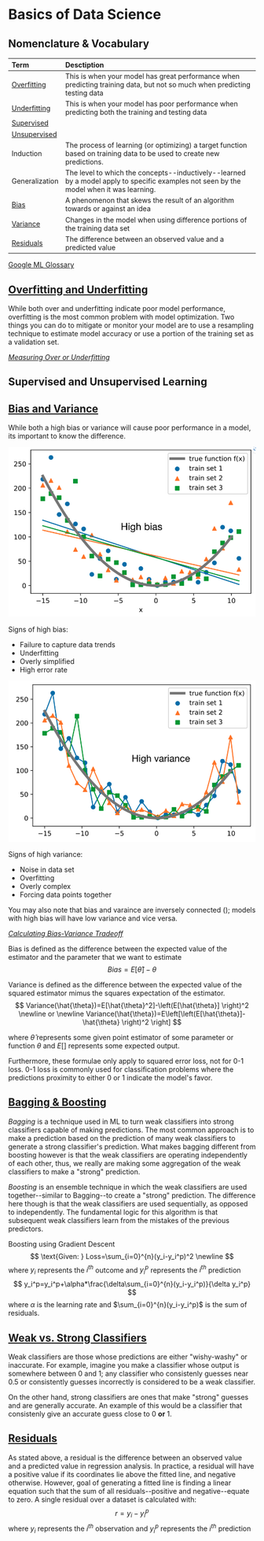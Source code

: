 # Basics of Data Science

## **Nomenclature & Vocabulary**
|Term|Desctiption|
|:-|:-|
[Overfitting](#overfitting-and-underfitting)|This is when your model has great performance when predicting training data, but not so much when predicting testing data
[Underfitting](#overfitting-and-underfitting)|This is when your model has poor performance when predicting both the training and testing data
[Supervised](#supervised-and-unsupervised-learning)|
[Unsupervised](#supervised-and-unsupervised-learning)|
Induction|The process of learning (or optimizing) a target function based on training data to be used to create new predictions.
Generalization|The level to which the concepts--inductively--learned by a model apply to specific examples not seen by the model when it was learning.
[Bias](#bias-and-variance)|A phenomenon that skews the result of an algorithm towards or against an idea
[Variance](#bias-and-variance)|Changes in the model when using difference portions of the training data set
[Residuals](#residuals)|The difference between an observed value and a predicted value

[Google ML Glossary](https://developers.google.com/machine-learning/glossary)

## [**Overfitting and Underfitting**](https://machinelearningmastery.com/overfitting-and-underfitting-with-machine-learning-algorithms/)
While both over and underfitting indicate poor model performance, overfitting is the most common problem with model optimization. Two things you can do to mitigate or monitor your model are to use a resampling technique to estimate model accuracy or use a portion of the training set as a validation set.

[_Measuring Over or Underfitting_](https://towardsdatascience.com/overfitting-vs-underfitting-a-complete-example-d05dd7e19765)


## **Supervised and Unsupervised Learning**

## [**Bias and Variance**](https://www.bmc.com/blogs/bias-variance-machine-learning/)
While both a high bias or variance will cause poor performance in a model, its important to know the difference.

![image](images/Screenshot%202022-12-11%20at%202.50.00%20AM.png)

Signs of high bias:
* Failure to capture data trends
* Underfitting
* Overly simplified
* High error rate

![image](images/Screenshot%202022-12-11%20at%202.54.23%20AM.png)

Signs of high variance:
* Noise in data set
* Overfitting
* Overly complex
* Forcing data points together

You may also note that bias and varaince are inversely connected (); models with high bias will have low variance and vice versa.

[_Calculating Bias-Variance Tradeoff_](http://rasbt.github.io/mlxtend/user_guide/evaluate/bias_variance_decomp/)

Bias is defined as the difference between the expected value of the estimator and the parameter that we want to estimate
$$
Bias=E[\hat{\theta}]-\theta
$$

Variance is defined as the difference between the expected value of the squared estimator mimus the squares expectation of the estimator.
$$
Variance(\hat{\theta})=E[\hat{\theta}^2]-\left(E[\hat{\theta}] \right)^2
\newline or \newline
Variance(\hat{\theta})=E\left[\left(E[\hat{\theta}]-\hat{\theta} \right)^2 \right]
$$

where $\hat{\theta}$ represents some given point estimator of some parameter or function $\theta$ and $E\left[ \right]$ represents some expected output.

Furthermore, these formulae only apply to squared error loss, not for 0-1 loss. 0-1 loss is commonly used for classification problems where the predictions proximity to either 0 or 1 indicate the model's favor.

## [__Bagging & Boosting__](https://medium.com/@sauryathome/boosting-machine-learning-b424e84066a3)

_Bagging_ is a technique used in ML to turn weak classifiers into strong classifiers capable of making predictions. The most common approach is to make a prediction based on the prediction of many weak classifiers to generate a strong classifier's prediction. What makes bagging different from boosting however is that the weak classifiers are operating independently of each other, thus, we really are making some aggregation of the weak classifiers to make a "strong" prediction.

_Boosting_ is an ensemble technique in which the weak classifiers are used together--similar to Bagging--to create a "strong" prediction. The difference here though is that the weak classifiers are used sequentially, as opposed to independently. The fundamental logic for this algorithm is that subsequent weak classifiers learn from the mistakes of the previous predictors.

Boosting using Gradient Descent
$$
\text{Given: } Loss=\sum_{i=0}^{n}(y_i-y_i^p)^2
\newline
$$
where $y_i$ represents the $i^{th}$ outcome and $y_i^p$ represents the $i^{th}$ prediction
$$
y_i^p=y_i^p+\alpha*\frac{\delta\sum_{i=0}^{n}(y_i-y_i^p)}{\delta y_i^p}
$$
where $\alpha$ is the learning rate and $\sum_{i=0}^{n}(y_i-y_i^p)$ is the sum of residuals.


## [__Weak vs. Strong Classifiers__]()
Weak classifiers are those whose predictions are either "wishy-washy" or inaccurate. For example, imagine you make a classifier whose output is somewhere between 0 and 1; any classifier who consistenly guesses near 0.5 or consistently guesses incorrectly is considered to be a weak classifier.

On the other hand, strong classifiers are ones that make "strong" guesses and are generally accurate. An example of this would be a classifier that consistenly give an accurate guess close to 0 **or** 1.

## [__Residuals__]()
As stated above, a residual is the difference between an observed value and a predicted value in regression analysis. In practice, a residual will have a positive value if its coordinates lie above the fitted line, and negative otherwise. However, goal of generating a fitted line is finding a linear equation such that the sum of all residuals--positive and negative--equate to zero. A single residual over a dataset is calculated with:
$$
r = y_i - y_i^p
$$
where $y_i$ represents the $i^{th}$ observation and $y_i^p$ represents the $i^{th}$ prediction



